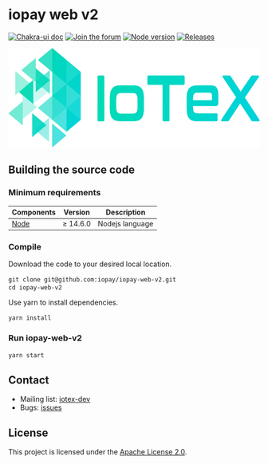 # iopay web v2


[![Chakra-ui doc](https://img.shields.io/badge/ChakraUI-GithubDoc-blue)](https://github.com/chakra-ui/chakra-ui)
[![Join the forum](https://img.shields.io/badge/Discuss-IoTeX%20Community-blue)](https://community.iotex.io/c/research-development/protocol)
[![Node version](https://img.shields.io/badge/node-14.6.0-blue.svg)](https://github.com/nodejs/node)
[![Releases](https://img.shields.io/github/release/iopay/web-iopay-v2/all.svg?style=flat-square)](https://github.com/iopay/web-iopay-v2/releases)


<a href="https://iotex.io/"><img src="public/images/IoTeX.png" height="200px"/></a>


## Building the source code

### Minimum requirements

| Components | Version | Description |
|----------|-------------|-------------|
| [Node](https://nodejs.org/) | &ge; 14.6.0 | Nodejs language |


### Compile

Download the code to your desired local location.
```
git clone git@github.com:iopay/iopay-web-v2.git
cd iopay-web-v2
```

Use yarn to install dependencies. 
```
yarn install
```

### Run iopay-web-v2

```
yarn start
```


## Contact

- Mailing list: [iotex-dev](iotex-dev@iotex.io)
- Bugs: [issues](https://github.com/iopay/iopay-web-v2/issues)


## License
This project is licensed under the [Apache License 2.0](LICENSE).
